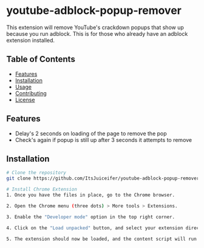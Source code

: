 # youtube-adblock-popup-remover

This extension will remove YouTube's crackdown popups that show up because you run adblock.
This is for those who already have an adblock extension installed.

## Table of Contents
- [Features](#features)
- [Installation](#installation)
- [Usage](#usage)
- [Contributing](#contributing)
- [License](#license)

## Features

- Delay's 2 seconds on loading of the page to remove the pop
- Check's again if popup is still up after 3 seconds it attempts to remove

## Installation

```bash
# Clone the repository
git clone https://github.com/ItsJuiceifer/youtube-adblock-popup-remover.git

# Install Chrome Extension
1. Once you have the files in place, go to the Chrome browser.

2. Open the Chrome menu (three dots) > More tools > Extensions.

3. Enable the "Developer mode" option in the top right corner.

4. Click on the "Load unpacked" button, and select your extension directory.

5. The extension should now be loaded, and the content script will run on YouTube pages, removing elements with a 5-second delay.
